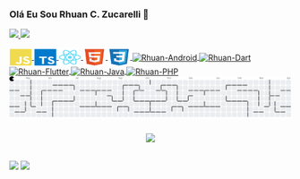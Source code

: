 ### Olá Eu Sou Rhuan C. Zucarelli 👋

<div align="left">
  <a href="https://github.com/Rhuan-Zucarelli/Rhuan-Zucarelli">
  <img height="180em" src="https://github-readme-stats.vercel.app/api?username=Rhuan-Zucarelli&show_icons=true&theme=dark&include_all_commits=true&count_private=true"/>
  <img height="180em" src="https://github-readme-stats.vercel.app/api/top-langs/?username=Rhuan-Zucarelli&layout=compact&langs_count=8&theme=dark"/>
</div>
<div style="display: inline_block"><br>
  <img align="center" alt="Rhuan-Js" height="30" width="40" src="https://raw.githubusercontent.com/devicons/devicon/master/icons/javascript/javascript-plain.svg">
  <img align="center" alt="Rhuan-Ts" height="30" width="40" src="https://raw.githubusercontent.com/devicons/devicon/master/icons/typescript/typescript-plain.svg">
  <img align="center" alt="Rhuan-React" height="30" width="40" src="https://raw.githubusercontent.com/devicons/devicon/master/icons/react/react-original.svg">
  <img align="center" alt="Rhuan-HTML" height="30" width="40" src="https://raw.githubusercontent.com/devicons/devicon/master/icons/html5/html5-original.svg">
  <img align="center" alt="Rhuan-CSS" height="30" width="40" src="https://raw.githubusercontent.com/devicons/devicon/master/icons/css3/css3-original.svg">
  <img align="center" alt="Rhuan-Android" height="30" width="40" src="https://cdn.jsdelivr.net/gh/devicons/devicon/icons/androidstudio/androidstudio-original.svg">
  <img align="center" alt="Rhuan-Dart" height="30" width="40" src="https://cdn.jsdelivr.net/gh/devicons/devicon/icons/dart/dart-original.svg">
  <img align="center" alt="Rhuan-Flutter" height="30" width="40" src="https://cdn.jsdelivr.net/gh/devicons/devicon/icons/flutter/flutter-original.svg">
  <img align="center" alt="Rhuan-Java" height="30" width="40" src="https://cdn.jsdelivr.net/gh/devicons/devicon/icons/java/java-original.svg">
  <img align="center" alt="Rhuan-PHP" height="30" width="40" src="https://cdn.jsdelivr.net/gh/devicons/devicon/icons/php/php-original.svg">
  </div>
  <picture>
  <source media="(prefers-color-scheme: dark)" srcset="https://raw.githubusercontent.com/Rhuan-Zucarelli/Rhuan-Zucarelli/output/pacman-contribution-graph-dark.svg">
  <source media="(prefers-color-scheme: light)" srcset="https://raw.githubusercontent.com/Rhuan-Zucarelli/Rhuan-Zucarelli/output/pacman-contribution-graph.svg">
  <img alt="pacman contribution graph" src="https://raw.githubusercontent.com/Rhuan-Zucarelli/Rhuan-Zucarelli/output/pacman-contribution-graph.svg">
</picture>

###

<div align="center">
  <img src="https://profile-counter.glitch.me/Rhuan-Zucarelli/count.svg?"  />
</div>

###
  
  ##
 
<div> 
  <a href = "mailto:rhuanzuca@gmail.com"><img src="https://img.shields.io/badge/-Gmail-%23333?style=for-the-badge&logo=gmail&logoColor=white" target="_blank"></a>
  <a href="https://www.linkedin.com/in/rhuan-carlos-zucarelli-a2736a219/" target="_blank"><img src="https://img.shields.io/badge/-LinkedIn-%230077B5?style=for-the-badge&logo=linkedin&logoColor=white" target="_blank"></a> 
 

 
</div>
